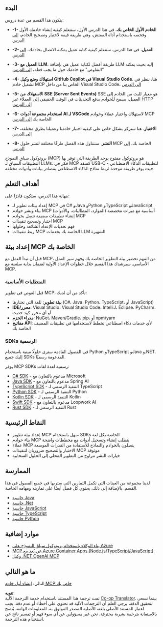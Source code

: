 <!--
CO_OP_TRANSLATOR_METADATA:
{
  "original_hash": "b547c992c056d4296d641ed8ec2cc4cb",
  "translation_date": "2025-06-02T17:17:55+00:00",
  "source_file": "03-GettingStarted/README.md",
  "language_code": "ar"
}
-->
## البدء  

يتكون هذا القسم من عدة دروس:

- **-1- الخادم الأول الخاص بك**، في هذا الدرس الأول، ستتعلم كيفية إنشاء خادمك الأول وفحصه باستخدام أداة المفتش، وهي طريقة قيمة لاختبار وتصحيح الخادم، [إلى الدرس](/03-GettingStarted/01-first-server/README.md)

- **-2- العميل**، في هذا الدرس، ستتعلم كيفية كتابة عميل يمكنه الاتصال بخادمك، [إلى الدرس](/03-GettingStarted/02-client/README.md)

- **-3- العميل مع LLM**، طريقة أفضل لكتابة عميل هي بإضافة LLM إليه بحيث يمكنه "التفاوض" مع خادمك حول ما يجب فعله، [إلى الدرس](/03-GettingStarted/03-llm-client/README.md)

- **-4- استهلاك وضع وكيل GitHub Copilot في Visual Studio Code**. هنا، ننظر في تشغيل خادم MCP الخاص بنا من داخل Visual Studio Code، [إلى الدرس](/03-GettingStarted/04-vscode/README.md)

- **-5- الاستهلاك من SSE (Server Sent Events)** SSE هو معيار للبث من الخادم إلى العميل، يسمح للخوادم بدفع التحديثات في الوقت الحقيقي إلى العملاء عبر HTTP [إلى الدرس](/03-GettingStarted/05-sse-server/README.md)

- **-6- استخدام مجموعة أدوات AI لـ VSCode** لاستهلاك واختبار عملاء وخوادم MCP الخاصة بك [إلى الدرس](/03-GettingStarted/06-aitk/README.md)

- **-7- الاختبار**. هنا سنركز بشكل خاص على كيفية اختبار خادمنا وعميلنا بطرق مختلفة، [إلى الدرس](/03-GettingStarted/07-testing/README.md)

- **-8- النشر**. ستتناول هذه الفصل طرقًا مختلفة لنشر حلول MCP الخاصة بك، [إلى الدرس](/03-GettingStarted/08-deployment/README.md)


بروتوكول سياق النموذج (MCP) هو بروتوكول مفتوح يوحد الطريقة التي توفر بها التطبيقات السياق لـ LLMs. فكر في MCP كمنفذ USB-C لتطبيقات الذكاء الاصطناعي - حيث يوفر طريقة موحدة لربط نماذج الذكاء الاصطناعي بمصادر بيانات وأدوات مختلفة.

## أهداف التعلم

بنهاية هذا الدرس، ستكون قادرًا على:

- إعداد بيئات تطوير لـ MCP في C# وJava وPython وTypeScript وJavaScript
- بناء ونشر خوادم MCP أساسية مع ميزات مخصصة (الموارد، المطالبات، والأدوات)
- إنشاء تطبيقات مضيفة تتصل بخوادم MCP
- اختبار وتصحيح تنفيذات MCP
- فهم تحديات الإعداد الشائعة وحلولها
- ربط تنفيذات MCP الخاصة بك بخدمات LLM الشهيرة

## إعداد بيئة MCP الخاصة بك

قبل أن تبدأ العمل مع MCP، من المهم تحضير بيئة التطوير الخاصة بك وفهم سير العمل الأساسي. سيرشدك هذا القسم خلال خطوات الإعداد الأولية لضمان بداية سلسة مع MCP.

### المتطلبات الأساسية

قبل الغوص في تطوير MCP، تأكد من أن لديك:

- **بيئة تطوير**: للغة التي تختارها (C#، Java، Python، TypeScript، أو JavaScript)
- **IDE/محرر**: Visual Studio، Visual Studio Code، IntelliJ، Eclipse، PyCharm، أو أي محرر كود حديث
- **مدراء الحزم**: NuGet، Maven/Gradle، pip، أو npm/yarn
- **مفاتيح API**: لأي خدمات ذكاء اصطناعي تخطط لاستخدامها في تطبيقات المضيف الخاصة بك


### SDKs الرسمية

في الفصول القادمة سترى حلولًا مبنية باستخدام Python وTypeScript وJava و.NET. إليك جميع SDKs المدعومة رسميًا.

يوفر MCP SDKs رسمية لعدة لغات:
- [C# SDK](https://github.com/modelcontextprotocol/csharp-sdk) - مدعوم بالتعاون مع Microsoft
- [Java SDK](https://github.com/modelcontextprotocol/java-sdk) - مدعوم بالتعاون مع Spring AI
- [TypeScript SDK](https://github.com/modelcontextprotocol/typescript-sdk) - التنفيذ الرسمي لـ TypeScript
- [Python SDK](https://github.com/modelcontextprotocol/python-sdk) - التنفيذ الرسمي لـ Python
- [Kotlin SDK](https://github.com/modelcontextprotocol/kotlin-sdk) - التنفيذ الرسمي لـ Kotlin
- [Swift SDK](https://github.com/modelcontextprotocol/swift-sdk) - مدعوم بالتعاون مع Loopwork AI
- [Rust SDK](https://github.com/modelcontextprotocol/rust-sdk) - التنفيذ الرسمي لـ Rust

## النقاط الرئيسية

- إعداد بيئة تطوير MCP سهل باستخدام SDKs الخاصة بكل لغة
- بناء خوادم MCP يتطلب إنشاء وتسجيل أدوات مع مخططات واضحة
- عملاء MCP يتصلون بالخوادم والنماذج للاستفادة من القدرات الموسعة
- الاختبار والتصحيح ضروريان لتنفيذات MCP موثوقة
- خيارات النشر تتراوح من التطوير المحلي إلى الحلول السحابية

## الممارسة

لدينا مجموعة من العينات التي تكمل التمارين التي سترىها في جميع الفصول في هذا القسم. بالإضافة إلى ذلك، يحتوي كل فصل أيضًا على تمارينه ومهامه الخاصة.

- [حاسبة Java](./samples/java/calculator/README.md)
- [حاسبة .Net](../../../03-GettingStarted/samples/csharp)
- [حاسبة JavaScript](./samples/javascript/README.md)
- [حاسبة TypeScript](./samples/typescript/README.md)
- [حاسبة Python](../../../03-GettingStarted/samples/python)

## موارد إضافية

- [بناء الوكلاء باستخدام بروتوكول سياق النموذج على Azure](https://learn.microsoft.com/azure/developer/ai/intro-agents-mcp)
- [MCP عن بُعد مع Azure Container Apps (Node.js/TypeScript/JavaScript)](https://learn.microsoft.com/samples/azure-samples/mcp-container-ts/mcp-container-ts/)
- [وكيل .NET OpenAI MCP](https://learn.microsoft.com/samples/azure-samples/openai-mcp-agent-dotnet/openai-mcp-agent-dotnet/)

## ما هو التالي

التالي: [إنشاء أول خادم MCP خاص بك](/03-GettingStarted/01-first-server/README.md)

**تنويه**:  
تمت ترجمة هذا المستند باستخدام خدمة الترجمة الآلية [Co-op Translator](https://github.com/Azure/co-op-translator). بينما نسعى لتحقيق الدقة، يرجى العلم أن الترجمات الآلية قد تحتوي على أخطاء أو عدم دقة. يجب اعتبار المستند الأصلي بلغته الأصلية المصدر الموثوق به. للمعلومات الهامة، يُنصح بالاستعانة بترجمة بشرية محترفة. نحن غير مسؤولين عن أي سوء فهم أو تفسير ناتج عن استخدام هذه الترجمة.